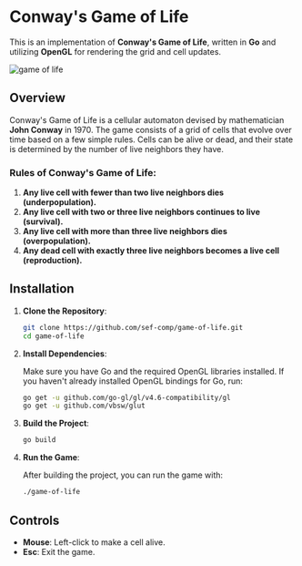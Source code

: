 # Conway's Game of Life

This is an implementation of **Conway's Game of Life**, written in **Go** and utilizing **OpenGL** for rendering the grid and cell updates.

![game of life](https://github.com/user-attachments/assets/a5ec00ab-4b7e-45b3-857a-089c25f21fe1)

## Overview

Conway's Game of Life is a cellular automaton devised by mathematician **John Conway** in 1970. The game consists of a grid of cells that evolve over time based on a few simple rules. Cells can be alive or dead, and their state is determined by the number of live neighbors they have.

### Rules of Conway's Game of Life:

1.  **Any live cell with fewer than two live neighbors dies (underpopulation).**
2.  **Any live cell with two or three live neighbors continues to live (survival).**
3.  **Any live cell with more than three live neighbors dies (overpopulation).**
4.  **Any dead cell with exactly three live neighbors becomes a live cell (reproduction).**

## Installation

1.  **Clone the Repository**:
    
    ```bash
    git clone https://github.com/sef-comp/game-of-life.git
    cd game-of-life
    ```
    
2.  **Install Dependencies**:
    
    Make sure you have Go and the required OpenGL libraries installed. If you haven't already installed OpenGL bindings for Go, run:
    
    ```bash
    go get -u github.com/go-gl/gl/v4.6-compatibility/gl
    go get -u github.com/vbsw/glut
    ```
    
3.  **Build the Project**:
    
    ```bash
    go build
    
    ```
    
4.  **Run the Game**:
    
    After building the project, you can run the game with:
    
    ```bash
    ./game-of-life
    
    ```
## Controls

-   **Mouse**: Left-click to make a cell alive.
-   **Esc**: Exit the game.
